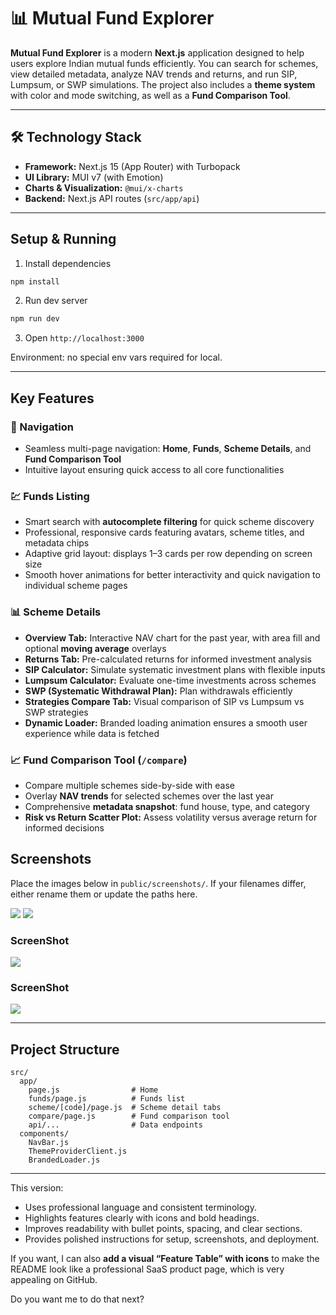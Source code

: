 # 📊 Mutual Fund Explorer

**Mutual Fund Explorer** is a modern **Next.js** application designed to help users explore Indian mutual funds efficiently. You can search for schemes, view detailed metadata, analyze NAV trends and returns, and run SIP, Lumpsum, or SWP simulations. The project also includes a **theme system** with color and mode switching, as well as a **Fund Comparison Tool**.

---

## 🛠 Technology Stack

- **Framework:** Next.js 15 (App Router) with Turbopack  
- **UI Library:** MUI v7 (with Emotion)  
- **Charts & Visualization:** `@mui/x-charts`  
- **Backend:** Next.js API routes (`src/app/api`)  

---




## Setup & Running

1) Install dependencies
```bash
npm install
```

2) Run dev server
```bash
npm run dev
```

3) Open `http://localhost:3000`

Environment: no special env vars required for local.

---
## Key Features

### 🧭 Navigation
- Seamless multi-page navigation: **Home**, **Funds**, **Scheme Details**, and **Fund Comparison Tool**  
- Intuitive layout ensuring quick access to all core functionalities  

### 💹 Funds Listing
- Smart search with **autocomplete filtering** for quick scheme discovery  
- Professional, responsive cards featuring avatars, scheme titles, and metadata chips  
- Adaptive grid layout: displays 1–3 cards per row depending on screen size  
- Smooth hover animations for better interactivity and quick navigation to individual scheme pages  

### 📊 Scheme Details
- **Overview Tab:** Interactive NAV chart for the past year, with area fill and optional **moving average** overlays  
- **Returns Tab:** Pre-calculated returns for informed investment analysis  
- **SIP Calculator:** Simulate systematic investment plans with flexible inputs  
- **Lumpsum Calculator:** Evaluate one-time investments across schemes  
- **SWP (Systematic Withdrawal Plan):** Plan withdrawals efficiently  
- **Strategies Compare Tab:** Visual comparison of SIP vs Lumpsum vs SWP strategies  
- **Dynamic Loader:** Branded loading animation ensures a smooth user experience while data is fetched  

### 📈 Fund Comparison Tool (`/compare`)
- Compare multiple schemes side-by-side with ease  
- Overlay **NAV trends** for selected schemes over the last year  
- Comprehensive **metadata snapshot**: fund house, type, and category  
- **Risk vs Return Scatter Plot:** Assess volatility versus average return for informed decisions  


## Screenshots

Place the images below in `public/screenshots/`. If your filenames differ, either rename them or update the paths here.


<img src="public/screenshots/image.png">


<img src="public/screenshots/image-1.png"/>

### ScreenShot

<img src="public/screenshots/image-2.png">


### ScreenShot
<img src="public/screenshots/image copy 2.png"/>




---

## Project Structure
```
src/
  app/
    page.js                # Home
    funds/page.js          # Funds list
    scheme/[code]/page.js  # Scheme detail tabs
    compare/page.js        # Fund comparison tool
    api/...                # Data endpoints
  components/
    NavBar.js
    ThemeProviderClient.js
    BrandedLoader.js
```

---


This version:  
- Uses professional language and consistent terminology.  
- Highlights features clearly with icons and bold headings.  
- Improves readability with bullet points, spacing, and clear sections.  
- Provides polished instructions for setup, screenshots, and deployment.  

If you want, I can also **add a visual “Feature Table” with icons** to make the README look like a professional SaaS product page, which is very appealing on GitHub.  

Do you want me to do that next?
